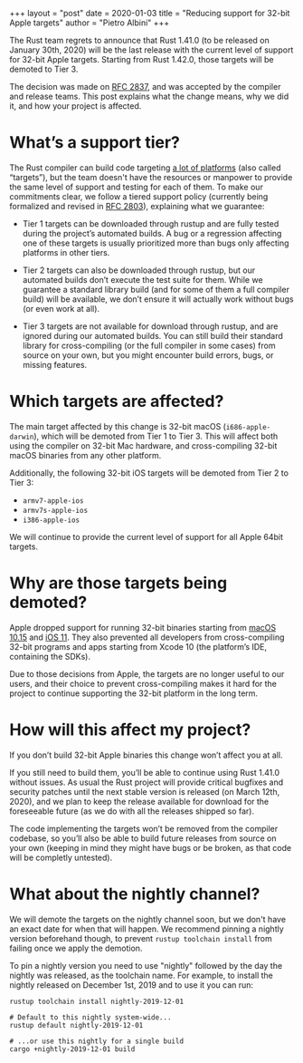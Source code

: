 +++
layout = "post"
date = 2020-01-03
title = "Reducing support for 32-bit Apple targets"
author = "Pietro Albini"
+++

The Rust team regrets to announce that Rust 1.41.0 (to be released on January
30th, 2020) will be the last release with the current level of support for
32-bit Apple targets. Starting from Rust 1.42.0, those targets will be demoted
to Tier 3.

The decision was made on [RFC 2837], and was accepted by the compiler and
release teams. This post explains what the change means, why we did it, and how
your project is affected.

[RFC 2837]: https://github.com/rust-lang/rfcs/pull/2837

# What’s a support tier?

The Rust compiler can build code targeting [a lot of
platforms][platform-support] (also called “targets”), but the team doesn't have
the resources or manpower to provide the same level of support and testing for
each of them.
To make our commitments clear, we follow a tiered support policy (currently
being formalized and revised in [RFC 2803]), explaining what we guarantee:

- Tier 1 targets can be downloaded through rustup and are fully tested
  during the project’s automated builds. A bug or a regression affecting one of
  these targets is usually prioritized more than bugs only affecting platforms
  in other tiers.

- Tier 2 targets can also be downloaded through rustup, but our
  automated builds don’t execute the test suite for them. While we guarantee a
  standard library build (and for some of them a full compiler build) will be
  available, we don’t ensure it will actually work without bugs (or even work
  at all).

- Tier 3 targets are not available for download through rustup, and are
  ignored during our automated builds. You can still build their standard
  library for cross-compiling (or the full compiler in some cases) from source
  on your own, but you might encounter build errors, bugs, or missing features.

[platform-support]: https://forge.rust-lang.org/release/platform-support.html
[RFC 2803]: https://github.com/rust-lang/rfcs/pull/2803

# Which targets are affected?

The main target affected by this change is 32-bit macOS (`i686-apple-darwin`),
which will be demoted from Tier 1 to Tier 3. This will affect both using the
compiler on 32-bit Mac hardware, and cross-compiling 32-bit macOS binaries from
any other platform.

Additionally, the following 32-bit iOS targets will be demoted from Tier 2 to
Tier 3:

* `armv7-apple-ios`
* `armv7s-apple-ios`
* `i386-apple-ios`

We will continue to provide the current level of support for all Apple 64bit
targets.

# Why are those targets being demoted?

Apple dropped support for running 32-bit binaries starting from [macOS
10.15][deprecate-macos] and [iOS 11][deprecate-ios]. They also prevented all
developers from cross-compiling 32-bit programs and apps starting from Xcode 10
(the platform’s IDE, containing the SDKs).

Due to those decisions from Apple, the targets are no longer useful to our users,
and their choice to prevent cross-compiling makes it hard for the
project to continue supporting the 32-bit platform in the long term.

[deprecate-macos]: https://support.apple.com/en-us/HT208436
[deprecate-ios]: https://developer.apple.com/documentation/uikit/app_and_environment/updating_your_app_from_32-bit_to_64-bit_architecture

# How will this affect my project?

If you don’t build 32-bit Apple binaries this change won’t affect you at all.

If you still need to build them, you’ll be able to continue using Rust 1.41.0
without issues. As usual the Rust project will provide critical bugfixes and
security patches until the next stable version is released (on March 12th,
2020), and we plan to keep the release available for download for the
foreseeable future (as we do with all the releases shipped so far).

The code implementing the targets won’t be removed from the compiler codebase,
so you’ll also be able to build future releases from source on your own
(keeping in mind they might have bugs or be broken, as that code will be
completly untested).

# What about the nightly channel?

We will demote the targets on the nightly channel soon, but we don't have an
exact date for when that will happen. We recommend pinning a nightly version
beforehand though, to prevent `rustup toolchain install` from failing once we
apply the demotion.

To pin a nightly version you need to use "nightly" followed by the day the
nightly was released, as the toolchain name. For example, to install the nightly
released on December 1st, 2019 and to use it you can run:

```plain
rustup toolchain install nightly-2019-12-01

# Default to this nightly system-wide...
rustup default nightly-2019-12-01

# ...or use this nightly for a single build
cargo +nightly-2019-12-01 build
```
